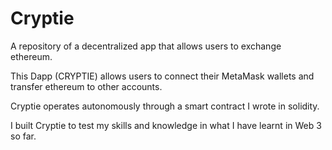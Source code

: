 # Cryptie
A repository of a decentralized app that allows users to exchange ethereum.


This Dapp (CRYPTIE) allows users to connect their MetaMask wallets and transfer ethereum to other accounts.


Cryptie operates autonomously through a smart contract I wrote in solidity.


I built Cryptie to test my skills and knowledge in what I have learnt in Web 3 so far.


